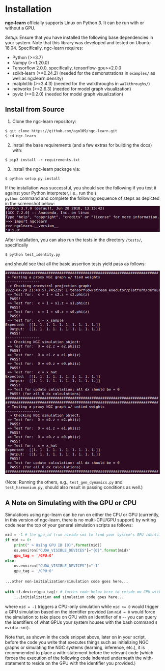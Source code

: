 # Installation

**ngc-learn** officially supports Linux on Python 3. It can be run with or
without a GPU.

<i>Setup:</i> Ensure that you have installed the following base dependencies in
your system. Note that this library was developed and tested on Ubuntu 18.04.
Specifically, ngc-learn requires:
* Python (>=3.7)
* Numpy (>=1.20.0)
* Tensorflow 2.0.0, specifically, tensorflow-gpu>=2.0.0
* scikit-learn (>=0.24.2) (needed for the demonstrations in `examples/` as well as
     ngclearn.density)
* matplotlib (>=3.4.3) (needed for the walkthroughs in `walkthroughs/`)
* networkx  (>=2.6.3) (needed for model graph visualization)
* pyviz (>=0.2.0) (needed for model graph visualization)

## Install from Source

1. Clone the ngc-learn repository:
```console
$ git clone https://github.com/ago109/ngc-learn.git
$ cd ngc-learn
```

2. Install the base requirements (and a few extras for building the docs) with:
```console
$ pip3 install -r requirements.txt
```

3. Install the ngc-learn package via:
```console
$ python setup.py install
```

If the installation was successful, you should see the following if you test
it against your Python interpreter, i.e., run the <code>$ python</code> command
and complete the following sequence of steps as depicted in the screenshot below:<br>
<img src="images/test_ngclearn_install.png" width="512">

After installation, you can also run the tests in the directory `/tests/`, specifically
```console
$ python test_identity.py
```
and should see that all the basic assertion tests yield pass as follows:

<img src="images/test_run_output.png" width="512">

(Note: Running the others, e.g., `test_gen_dynamics.py` and `test_harmonium.py`,
should also result in passing conditions as well.)


## A Note on Simulating with the GPU or CPU

Simulations using ngc-learn can be run on either the CPU or GPU (currently, in this
version of ngc-learn, there is no multi-CPU/GPU support) by writing code near
the top of your general simulation scripts as follows:

```python
mid = -1 # the gpu_id (run nivida-smi to find your system's GPU identifiers)
if mid >= 0:
    print(" > Using GPU ID {0}".format(mid))
    os.environ["CUDA_VISIBLE_DEVICES"]="{0}".format(mid)'
    gpu_tag = '/GPU:0'
else:
    os.environ["CUDA_VISIBLE_DEVICES"]="-1"
    gpu_tag = '/CPU:0'

...other non-initialization/simulation code goes here...

with tf.device(gpu_tag): # forces code below here to reisde on GPU with identifer "mid"
    ...initialization and simulation code goes here...

```

where `mid = -1` triggers a CPU-only simulation while `mid >= 0` would trigger
a GPU simulation based on the identifier provided (an `mid = 0` would force the
simulation to take place on GPU with an identifier of `0` -- you can query the
identifiers of what GPUs your system houses with the bash command `$ nvidia-smi`).

Note that, as shown in the code snippet above, later on in your script, before the
code you write that executes things such as
initializing NGC graphs or simulating the NGC systems (learning, inference, etc.),
it is recommended to place a with-statement before the relevant code (which
forces the execution of the following code indented underneath the with-statement
to reside on the GPU with the identifier you provided.)
